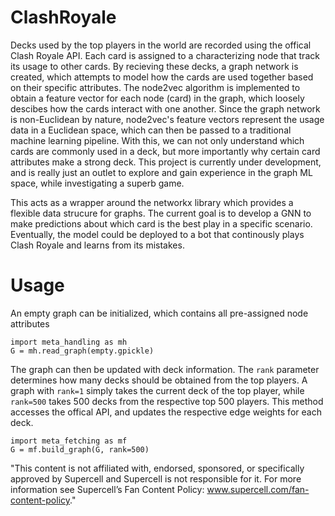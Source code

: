 
#  ClashRoyale

Decks used by the top players in the world are recorded using the offical Clash Royale API. Each card is assigned to a characterizing node that track its usage to other cards. By recieving these decks, a graph network is created, which attempts to model how the cards are used together based on their specific attributes. The node2vec algorithm is implemented to obtain a feature vector for each node (card) in the graph, which loosely descibes how the cards interact with one another. Since the graph network is non-Euclidean by nature, node2vec's feature vectors represent the usage data in a Euclidean space, which can then be passed to a traditional machine learning pipeline. With this, we can not only understand which cards are commonly used in a deck, but more importantly why certain card attributes make a strong deck. This project is currently under development, and is really just an outlet to explore and gain experience in the graph ML space, while investigating a superb game. 

This acts as a wrapper around the networkx library which provides a flexible data strucure for graphs. The current goal is to develop a GNN to make predictions about which card is the best play in a specific scenario. Eventually, the model could be deployed to a bot that continously plays Clash Royale and learns from its mistakes.

# Usage

An empty graph can be initialized, which contains all pre-assigned node attributes
```
import meta_handling as mh
G = mh.read_graph(empty.gpickle)
```
The graph can then be updated with deck information. The `rank` parameter determines how many decks should be obtained from the top players. A graph with `rank=1` simply takes the current deck of the top player, while `rank=500` takes 500 decks from the respective top 500 players. This method accesses the offical API, and updates the respective edge weights for each deck.
```
import meta_fetching as mf
G = mf.build_graph(G, rank=500)
```


"This content is not affiliated with, endorsed, sponsored, or specifically approved by Supercell and Supercell is not responsible for it. For more information see Supercell’s Fan Content Policy: www.supercell.com/fan-content-policy."
